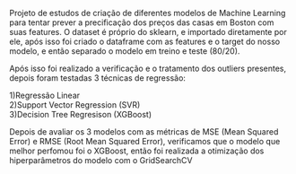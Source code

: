 Projeto de estudos de criação de diferentes modelos de Machine Learning para tentar prever a precificação dos preços das casas em Boston com suas features. O dataset é próprio do sklearn, e importado diretamente por ele, após isso foi criado o dataframe com as features e o target do nosso modelo, e então separado o modelo em treino e teste (80/20).

Após isso foi realizado a verificação e o tratamento dos outliers presentes, depois foram testadas 3 técnicas de regressão: <br>

1)Regressão Linear <br>
2)Support Vector Regression (SVR) <br>
3)Decision Tree Regresison (XGBoost) <br> 

Depois de avaliar os 3 modelos com as métricas de MSE (Mean Squared Error) e RMSE (Root Mean Squared Error), verificamos que o modelo que melhor perfomou foi o XGBoost, então foi realizada a otimização dos hiperparâmetros do modelo com o GridSearchCV

